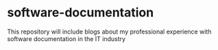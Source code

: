 # software-documentation
This repository will include blogs about my professional experience with software documentation in the IT industry
